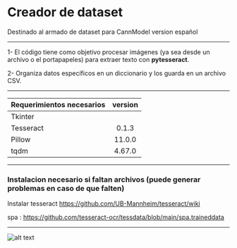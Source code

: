 # Creador de dataset
 Destinado al armado de dataset para CannModel version español
 
 ---
 
 1- El código tiene como objetivo procesar imágenes (ya sea desde un archivo o el portapapeles) para extraer texto con **pytesseract**.
 
 2- Organiza datos específicos en un diccionario y los guarda en un archivo CSV.

---

|Requerimientos necesarios | version  |
| ------------- |:-------------:| 
| Tkinter     |  | 
| Tesseract      | 0.1.3     |  
| Pillow | 11.0.0     |
| tqdm | 4.67.0 |

---

### Instalacion necesario si faltan archivos (puede generar problemas en caso de que falten)
Instalar tesseract https://github.com/UB-Mannheim/tesseract/wiki 

spa : https://github.com/tesseract-ocr/tessdata/blob/main/spa.traineddata

---

![alt text](https://i.imgur.com/Qb80yfZ.jpeg)

